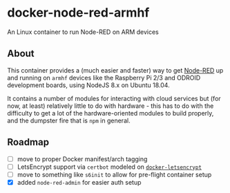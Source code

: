 # docker-node-red-armhf

An Linux container to run Node-RED on ARM devices

## About

This container provides a (much easier and faster) way to get [Node-RED][nr] up and running on `armhf` devices like the Raspberry Pi 2/3 and ODROID development boards, using NodeJS 8.x on Ubuntu 18.04.

It contains a number of modules for interacting with cloud services but (for now, at least) relatively little to do with hardware - this has to do with the difficulty to get a lot of the hardware-oriented modules to build properly, and the dumpster fire that is `npm` in general.

## Roadmap

- [ ] move to proper Docker manifest/arch tagging
- [ ] LetsEncrypt support via `certbot` modeled on [`docker-letsencrypt`][dle]
- [ ] move to something like `s6init` to allow for pre-flight container setup
- [x] added `node-red-admin` for easier auth setup

[nr]: http://nodered.org
[dle]: https://github.com/linuxserver/docker-letsencrypt

